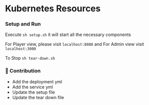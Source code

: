 # Kubernetes Resources

### Setup and Run

Execute `sh setup.sh` it will start all the necessary components

For Player view, please visit `localhost:8080` and For Admin view visit `localhost:3000`

To Stop `sh tear-down.sh` 


### 🌈 Contribution

- Add the deployment yml
- Add the service yml
- Update the setup file
- Update the tear down file

